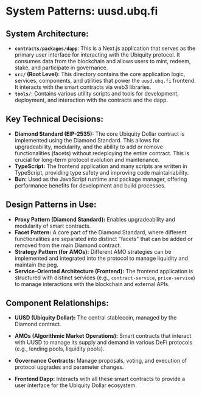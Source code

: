 # System Patterns: uusd.ubq.fi

## System Architecture:

-   **`contracts/packages/dapp`**: This is a Next.js application that serves as the primary user interface for interacting with the Ubiquity protocol. It consumes data from the blockchain and allows users to mint, redeem, stake, and participate in governance.
-   **`src/` (Root Level)**: This directory contains the core application logic, services, components, and utilities that power the `uusd.ubq.fi` frontend. It interacts with the smart contracts via web3 libraries.
-   **`tools/`**: Contains various utility scripts and tools for development, deployment, and interaction with the contracts and the dapp.

## Key Technical Decisions:

-   **Diamond Standard (EIP-2535):** The core Ubiquity Dollar contract is implemented using the Diamond Standard. This allows for upgradeability, modularity, and the ability to add or remove functionalities (facets) without redeploying the entire contract. This is crucial for long-term protocol evolution and maintenance.
-   **TypeScript:** The frontend application and many scripts are written in TypeScript, providing type safety and improving code maintainability.
-   **Bun:** Used as the JavaScript runtime and package manager, offering performance benefits for development and build processes.

## Design Patterns in Use:

-   **Proxy Pattern (Diamond Standard):** Enables upgradeability and modularity of smart contracts.
-   **Facet Pattern:** A core part of the Diamond Standard, where different functionalities are separated into distinct "facets" that can be added or removed from the main Diamond contract.
-   **Strategy Pattern (for AMOs):** Different AMO strategies can be implemented and integrated into the protocol to manage liquidity and maintain the peg.
-   **Service-Oriented Architecture (Frontend):** The frontend application is structured with distinct services (e.g., `contract-service`, `price-service`) to manage interactions with the blockchain and external APIs.

## Component Relationships:

-   **UUSD (Ubiquity Dollar):** The central stablecoin, managed by the Diamond contract.

-   **AMOs (Algorithmic Market Operations):** Smart contracts that interact with UUSD to manage its supply and demand in various DeFi protocols (e.g., lending pools, liquidity pools).
-   **Governance Contracts:** Manage proposals, voting, and execution of protocol upgrades and parameter changes.
-   **Frontend Dapp:** Interacts with all these smart contracts to provide a user interface for the Ubiquity Dollar ecosystem.
